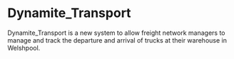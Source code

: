# Dynamite_Transport
Dynamite_Transport is a new system to allow freight network managers to manage and track the departure and arrival of trucks at their warehouse in Welshpool.
